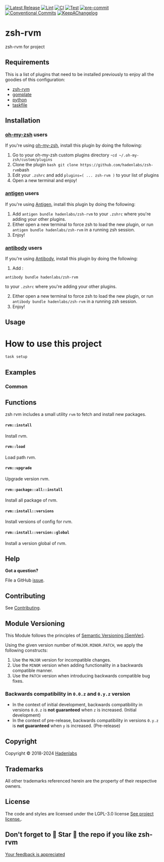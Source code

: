 <!--


  ** DO NOT EDIT THIS FILE
  **
  ** 1) Make all changes to `provision/generator/README.yaml`
  ** 2) Run`task readme` to rebuild this file.
  **
  ** (We maintain HUNDREDS of open source projects. This is how we maintain our sanity.)
  **


  -->

[![Latest Release](https://img.shields.io/github/release/hadenlabs/zsh-rvm)](https://github.com/hadenlabs/zsh-rvm/releases) [![Lint](https://img.shields.io/github/workflow/status/hadenlabs/zsh-rvm/lint-code)](https://github.com/hadenlabs/zsh-rvm/actions?workflow=lint-code) [![CI](https://img.shields.io/github/workflow/status/hadenlabs/zsh-rvm/ci)](https://github.com/hadenlabs/zsh-rvm/actions?workflow=ci) [![Test](https://img.shields.io/github/workflow/status/hadenlabs/zsh-rvm/test)](https://github.com/hadenlabs/zsh-rvm/actions?workflow=test) [![pre-commit](https://img.shields.io/badge/pre--commit-enabled-brightgreen?logo=pre-commit&logoColor=white)](https://github.com/pre-commit/pre-commit) [![Conventional Commits](https://img.shields.io/badge/Conventional%20Commits-1.0.0-yellow)](https://conventionalcommits.org) [![KeepAChangelog](https://img.shields.io/badge/changelog-Keep%20a%20Changelog%20v1.0.0-orange)](https://keepachangelog.com)

# zsh-rvm

zsh-rvm for project

## Requirements

This is a list of plugins that need to be installed previously to enjoy all the goodies of this configuration:

- [zsh-rvm](https://github.com/hadenlabs/zsh-rvm)
- [gomplate](https://github.com/hairyhenderson/gomplate)
- [python](https://www.python.org)
- [taskfile](https://github.com/go-task/task)

## Installation

<!-- Space: Projects -->
<!-- Parent: ZshRvm -->
<!-- Title: Installation Oh-My-Zsh ZshRvm -->
<!-- Label: ZshRvm -->
<!-- Label: Project -->
<!-- Label: Installation -->
<!-- Label: Oh-My-Zsh -->
<!-- Include: docs/disclaimer.md -->
<!-- Include: ac:toc -->

### [oh-my-zsh](https://github.com/ohmyzsh/ohmyzsh) users

If you're using [oh-my-zsh](https://github.com/ohmyzsh/ohmyzsh), install this plugin by doing the following:

1.  Go to your oh-my-zsh custom plugins directory -`cd ~/.oh-my-zsh/custom/plugins`
2.  Clone the plugin `bash git clone https://github.com/hadenlabs/zsh-rvm`bash
3.  Edit your `.zshrc` and add `plugins=( ... zsh-rvm )` to your list of plugins
4.  Open a new terminal and enjoy!
    <!-- Space: Projects -->
    <!-- Parent: ZshRvm -->
    <!-- Title: Installation Antigen ZshRvm -->
    <!-- Label: ZshRvm -->
    <!-- Label: Project -->
    <!-- Label: Installation -->
    <!-- Label: Antigen -->
    <!-- Include: docs/disclaimer.md -->
    <!-- Include: ac:toc -->

### [antigen](https://github.com/zsh-users/antigen) users

If you're using [Antigen](https://github.com/zsh-users/antigen), install this plugin by doing the following:

1.  Add `antigen bundle hadenlabs/zsh-rvm` to your `.zshrc` where you're adding your other plugins.
2.  Either open a new terminal to force zsh to load the new plugin, or run `antigen bundle hadenlabs/zsh-rvm` in a running zsh session.
3.  Enjoy!
    <!-- Space: Projects -->
    <!-- Parent: ZshRvm -->
    <!-- Title: Installation Antibody ZshRvm -->
    <!-- Label: ZshRvm -->
    <!-- Label: Project -->
    <!-- Label: Installation -->
    <!-- Include: docs/disclaimer.md -->
    <!-- Include: ac:toc -->

### [antibody](https://github.com/getantibody/antibody) users

If you're using [Antibody](https://github.com/getantibody/antibody), install this plugin by doing the following:

1. Add :

```{.sourceCode .bash}
antibody bundle hadenlabs/zsh-rvm
```

to your `.zshrc` where you're adding your other plugins.

2.  Either open a new terminal to force zsh to load the new plugin, or run `antibody bundle hadenlabs/zsh-rvm` in a running zsh session.
3.  Enjoy!

## Usage

# How to use this project

```bash
task setup
```

## Examples

<!-- Space: Projects -->
<!-- Parent: ZshRvm -->
<!-- Title: Examples ZshRvm -->
<!-- Label: Examples -->
<!-- Include: ./../disclaimer.md -->
<!-- Include: ac:toc -->

### Common

## Functions

zsh rvm includes a small utility `rvm` to fetch and install new packages.

#### `rvm::install`

Install rvm.

#### `rvm::load`

Load path rvm.

#### `rvm::upgrade`

Upgrade version rvm.

#### `rvm::package::all::install`

Install all package of rvm.

#### `rvm::install::versions`

Install versions of config for rvm.

#### `rvm::install::version::global`

Install a version global of rvm.

## Help

**Got a question?**

File a GitHub [issue](https://github.com/hadenlabs/zsh-rvm/issues).

## Contributing

See [Contributing](./docs/contributing.md).

## Module Versioning

This Module follows the principles of [Semantic Versioning (SemVer)](https://semver.org/).

Using the given version number of `MAJOR.MINOR.PATCH`, we apply the following constructs:

1. Use the `MAJOR` version for incompatible changes.
1. Use the `MINOR` version when adding functionality in a backwards compatible manner.
1. Use the `PATCH` version when introducing backwards compatible bug fixes.

### Backwards compatibility in `0.0.z` and `0.y.z` version

- In the context of initial development, backwards compatibility in versions `0.0.z` is **not guaranteed** when `z` is increased. (Initial development)
- In the context of pre-release, backwards compatibility in versions `0.y.z` is **not guaranteed** when `y` is increased. (Pre-release)

## Copyright

Copyright © 2018-2024 [Hadenlabs](https://hadenlabs.com)

## Trademarks

All other trademarks referenced herein are the property of their respective owners.

## License

The code and styles are licensed under the LGPL-3.0 license [See project license.](LICENSE).

## Don't forget to 🌟 Star 🌟 the repo if you like zsh-rvm

[Your feedback is appreciated](https://github.com/hadenlabs/zsh-rvm/issues)
